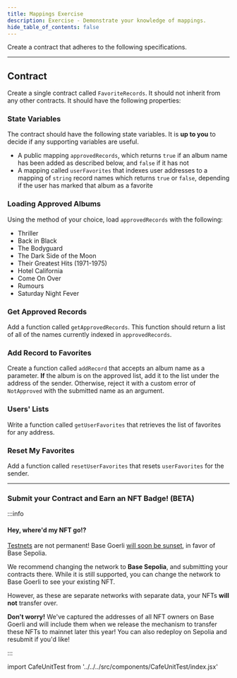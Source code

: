 ```yaml
---
title: Mappings Exercise
description: Exercise - Demonstrate your knowledge of mappings.
hide_table_of_contents: false
---
```


Create a contract that adheres to the following specifications.

---

## Contract

Create a single contract called `FavoriteRecords`. It should not inherit from any other contracts. It should have the following properties:

### State Variables

The contract should have the following state variables. It is **up to you** to decide if any supporting variables are useful.

- A public mapping `approvedRecords`, which returns `true` if an album name has been added as described below, and `false` if it has not
- A mapping called `userFavorites` that indexes user addresses to a mapping of `string` record names which returns `true` or `false`, depending if the user has marked that album as a favorite

### Loading Approved Albums

Using the method of your choice, load `approvedRecords` with the following:

- Thriller
- Back in Black
- The Bodyguard
- The Dark Side of the Moon
- Their Greatest Hits (1971-1975)
- Hotel California
- Come On Over
- Rumours
- Saturday Night Fever

### Get Approved Records

Add a function called `getApprovedRecords`. This function should return a list of all of the names currently indexed in `approvedRecords`.

### Add Record to Favorites

Create a function called `addRecord` that accepts an album name as a parameter. **If** the album is on the approved list, add it to the list under the address of the sender. Otherwise, reject it with a custom error of `NotApproved` with the submitted name as an argument.

### Users' Lists

Write a function called `getUserFavorites` that retrieves the list of favorites for any address.

### Reset My Favorites

Add a function called `resetUserFavorites` that resets `userFavorites` for the sender.

---

### Submit your Contract and Earn an NFT Badge! (BETA)

:::info

#### Hey, where'd my NFT go!?

[Testnets](../deployment-to-testnet/test-networks) are not permanent! Base Goerli [will soon be sunset](https://base.mirror.xyz/kkz1-KFdUwl0n23PdyBRtnFewvO48_m-fZNzPMJehM4), in favor of Base Sepolia.

We recommend changing the network to **Base Sepolia**, and submitting your contracts there. While it is still supported, you can change the network to Base Goerli to see your existing NFT.

However, as these are separate networks with separate data, your NFTs **will not** transfer over.

**Don't worry!** We've captured the addresses of all NFT owners on Base Goerli and will include them when we release the mechanism to transfer these NFTs to mainnet later this year! You can also redeploy on Sepolia and resubmit if you'd like!

:::

import CafeUnitTest from '../../../src/components/CafeUnitTest/index.jsx'

<CafeUnitTest nftNum={5} />
